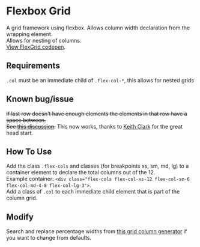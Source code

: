 # Flexbox Grid
A grid framework using flexbox. Allows column width declaration from the wrapping element.
<br />Allows for nesting of columns.
<br />[View FlexGrid codepen](http://codepen.io/JiveDig/pen/bEvpBv).

## Requirements
`.col` must be an immediate child of `.flex-col-*`, this allows for nested grids

## Known bug/issue 
~~If last row doesn't have enough elements the elements in that row have a space between.
<br />See [this discussion](http://stackoverflow.com/questions/18744164/flex-box-align-last-row-to-grid).~~
This now works, thanks to [Keith Clark](http://keithclark.co.uk/articles/targeting-first-and-last-rows-in-css-grid-layouts/) for the great head start.

## How To Use
Add the class `.flex-cols` and classes (for breakpoints xs, sm, md, lg) to a container element to declare the total columns out of the 12.
<br />Example container: `<div class="flex-cols flex-col-xs-12 flex-col-sm-6 flex-col-md-4-8 flex-col-lg-3">`.
<br />Add a class of `.col` to each immediate child element that is part of the column grid.

## Modify
Search and replace percentage widths from [this grid column generator](http://thestizmedia.com/grid-column-generator/) if you want to change from defaults.
